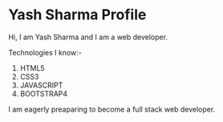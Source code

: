 # Yash Sharma Profile

Hi, I am Yash Sharma and I am a web developer.

Technologies I know:-
1. HTML5
2. CSS3
3. JAVASCRIPT
4. BOOTSTRAP4

I am eagerly preaparing to become a full stack web developer.